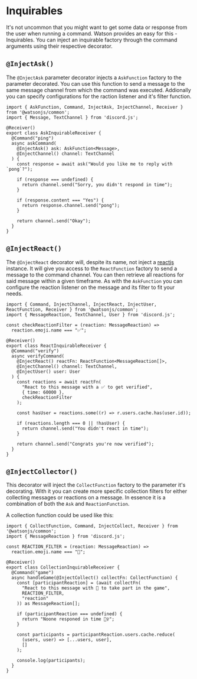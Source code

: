 # Inquirables

It's not uncommon that you might want to get some data or response from the user when running a command. Watson provides an easy for this - Inquirables. You can inject an inquirable factory through the command arguments using their respective decorator.

## `@InjectAsk()`

The `@InjectAsk` parameter decorator injects a `AskFunction` factory to the parameter decorated. You can use this function to send a message to the same message channel from which the command was executed. Addionally you can specify configurations for the raction listener and it's filter function.

```TS
import { AskFunction, Command, InjectAsk, InjectChannel, Receiver } from '@watsonjs/common';
import { Message, TextChannel } from 'discord.js';

@Receiver()
export class AskInquirableReceiver {
  @Command("ping")
  async askCommand(
    @InjectAsk() ask: AskFunction<Message>,
    @InjectChannel() channel: TextChannel
  ) {
    const response = await ask("Would you like me to reply with `pong`?");

    if (response === undefined) {
      return channel.send("Sorry, you didn't respond in time");
    }

    if (response.content === "Yes") {
      return response.channel.send("pong");
    }

    return channel.send("Okay");
  }
}
```

## `@InjectReact()`

The `@InjectReact` decorator will, despite its name, not inject a <a href="https://reactjs.org"/>reactjs</a> instance. It will give you access to the `ReactFunction` factory to send a message to the command channel. You can then retrieve all reactions for said message within a given timeframe. As with the `AskFunction` you can configure the reaction listener on the message and its filter to fit your needs.

```TS
import { Command, InjectChannel, InjectReact, InjectUser, ReactFunction, Receiver } from '@watsonjs/common';
import { MessageReaction, TextChannel, User } from 'discord.js';

const checkReactionFilter = (reaction: MessageReaction) =>
  reaction.emoji.name === "✅";

@Receiver()
export class ReactInquirableReceiver {
  @Command("verify")
  async verifyCommand(
    @InjectReact() reactFn: ReactFunction<MessageReaction[]>,
    @InjectChannel() channel: TextChannel,
    @InjectUser() user: User
  ) {
    const reactions = await reactFn(
      "React to this message with a ✅ to get verified",
      { time: 60000 },
      checkReactionFilter
    );

    const hasUser = reactions.some((r) => r.users.cache.has(user.id));

    if (reactions.length === 0 || !hasUser) {
      return channel.send("You didn't react in time");
    }

    return channel.send("Congrats you're now verified");
  }
}
```

## `@InjectCollector()`

This decorator will inject the `CollectFunction` factory to the parameter it's decorating. With it you can create more specific collection filters for either collecting messages or reactions on a message. In essence it is a combination of both the `Ask` and `ReactionFunction`.

A collection function could be used like this:

```TS
import { CollectFunction, Command, InjectCollect, Receiver } from '@watsonjs/common';
import { MessageReaction } from 'discord.js';

const REACTION_FILTER = (reaction: MessageReaction) =>
  reaction.emoji.name === "🎉";

@Receiver()
export class CollectionInquirableReceiver {
  @Command("game")
  async handleGame(@InjectCollect() collectFn: CollectFunction) {
    const [participantReaction] = (await collectFn(
      "React to this message with 🎉 to take part in the game",
      REACTION_FILTER,
      "reaction"
    )) as MessageReaction[];

    if (participantReaction === undefined) {
      return "Noone responed in time 🤷‍♀️";
    }

    const participants = participantReaction.users.cache.reduce(
      (users, user) => [...users, user],
      []
    );

    console.log(participants);
  }
}
```
